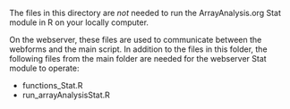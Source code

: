 The files in this directory are *not* needed to run the ArrayAnalysis.org Stat module in R on your locally computer.

On the webserver, these files are used to communicate between the webforms and the main script.
In addition to the files in this folder, the following files from the main folder are needed for the webserver Stat module to operate:

* functions_Stat.R
* run_arrayAnalysisStat.R
